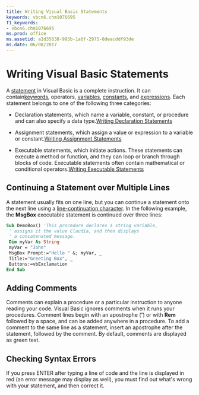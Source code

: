 ```yaml
---
title: Writing Visual Basic Statements
keywords: vbcn6.chm1076695
f1_keywords:
- vbcn6.chm1076695
ms.prod: office
ms.assetid: a2d35638-995b-1a6f-2975-8deacddf93de
ms.date: 06/08/2017
---
```



# Writing Visual Basic Statements

A [statement](vbe-glossary.md) in Visual Basic is a complete instruction. It can contain[keywords](vbe-glossary.md), operators, [variables](vbe-glossary.md), [constants](vbe-glossary.md), and [expressions](vbe-glossary.md). Each statement belongs to one of the following three categories:



- Declaration statements, which name a variable, constant, or procedure and can also specify a data type.[Writing Declaration Statements](writing-declaration-statements.md)
    
- Assignment statements, which assign a value or expression to a variable or constant.[Writing Assignment Statements](writing-assignment-statements.md)
    
- Executable statements, which initiate actions. These statements can execute a method or function, and they can loop or branch through blocks of code. Executable statements often contain mathematical or conditional operators.[Writing Executable Statements](writing-executable-statements.md)
    


## Continuing a Statement over Multiple Lines

A statement usually fits on one line, but you can continue a statement onto the next line using a [line-continuation character](vbe-glossary.md). In the following example, the  **MsgBox** executable statement is continued over three lines:


```vb
Sub DemoBox() 'This procedure declares a string variable, 
 ' assigns it the value Claudia, and then displays 
 ' a concatenated message. 
 Dim myVar As String 
 myVar = "John" 
 MsgBox Prompt:="Hello " &; myVar, _ 
 Title:="Greeting Box", _ 
 Buttons:=vbExclamation 
End Sub
```


## Adding Comments

Comments can explain a procedure or a particular instruction to anyone reading your code. Visual Basic ignores comments when it runs your procedures. Comment lines begin with an apostrophe (**'**) or with **Rem** followed by a space, and can be added anywhere in a procedure. To add a comment to the same line as a statement, insert an apostrophe after the statement, followed by the comment. By default, comments are displayed as green text.


## Checking Syntax Errors

If you press ENTER after typing a line of code and the line is displayed in red (an error message may display as well), you must find out what's wrong with your statement, and then correct it.


